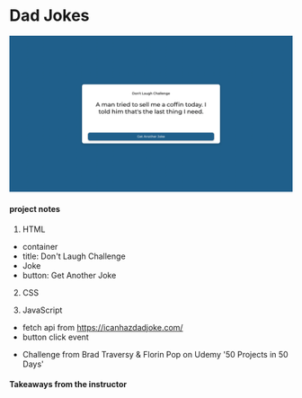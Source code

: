 # Dad Jokes

<img width="1429" alt="Screenshot" src="screenshot.png">

#### project notes

1. HTML

- container
- title: Don't Laugh Challenge
- Joke
- button: Get Another Joke

2. CSS

3. JavaScript

- fetch api from https://icanhazdadjoke.com/
- button click event

* Challenge from Brad Traversy & Florin Pop on Udemy '50 Projects in 50 Days'

#### Takeaways from the instructor
